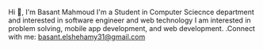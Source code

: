  Hi 👋, I'm Basant Mahmoud
 I'm a Student in Computer Sciecnce department and interested in software engineer and web technology 
I am interested in problem solving, mobile app development, and web development.
.Connect with me:
  basant.elshehamy31@gmail.com
